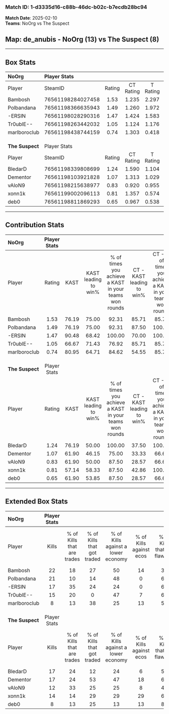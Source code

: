 ### Match ID: 1-d3335d16-c88b-46dc-b02c-b7ecdb28bc94  
**Match Date**: 2025-02-10  
**Teams**: NoOrg vs The Suspect  

## **Map**: de_anubis - NoOrg (13) vs The Suspect (8)  
---  

## Box Stats  

| **NoOrg**       | Player Stats      |        |           |          |       |       |       |         |        |      |     |
| :- | :- | :-: | :-: | :-: | :-: | :-: | :-: | :-: | :-: | :-: | :-: |
| Player          | SteamID           | Rating | CT Rating | T Rating | KAST  |  ADR  | Kills | Assists | Deaths | K/D  | HS% |
| Bambosh         | 76561198284027458 |  1.53  |   1.235   |  2.297   | 76.19 | 105.9 |  22   |    5    |   14   | 1.57 | 59  |
| Polbandana      | 76561198366635943 |  1.49  |   1.260   |  1.972   | 76.19 | 105.0 |  21   |    5    |   14   | 1.50 | 57  |
| -ERSIN          | 76561198028290316 |  1.47  |   1.424   |  1.583   | 90.48 | 82.7  |  17   |    7    |   10   | 1.70 | 64  |
| Tr0ublE--       | 76561198263442032 |  1.05  |   1.124   |  1.176   | 66.67 | 69.2  |  15   |    4    |   14   | 1.07 | 40  |
| marlboroclub    | 76561198438744159 |  0.74  |   1.303   |  0.418   | 80.95 | 44.9  |   8   |    4    |   16   | 0.50 | 62  |
|                 |                   |        |           |          |       |       |       |         |        |      |     |
|                 |                   |        |           |          |       |       |       |         |        |      |     |
|                 |                   |        |           |          |       |       |       |         |        |      |     |
| **The Suspect** | Player Stats      |        |           |          |       |       |       |         |        |      |     |
| Player          | SteamID           | Rating | CT Rating | T Rating | KAST  |  ADR  | Kills | Assists | Deaths | K/D  | HS% |
| BledarD         | 76561198339808699 |  1.24  |   1.590   |  1.104   | 76.19 | 78.2  |  17   |    5    |   14   | 1.21 | 52  |
| Dementor        | 76561198103921828 |  1.07  |   1.313   |  1.029   | 61.90 | 81.6  |  17   |    6    |   17   | 1.00 | 35  |
| vAloN9          | 76561198215638977 |  0.83  |   0.920   |  0.955   | 61.90 | 70.9  |  12   |    5    |   17   | 0.71 | 50  |
| xonn1k          | 76561199002096113 |  0.81  |   1.357   |  0.574   | 57.14 | 61.1  |  14   |    3    |   18   | 0.78 | 57  |
| deb0            | 76561198811869293 |  0.65  |   0.967   |  0.538   | 61.90 | 63.0  |   8   |    7    |   17   | 0.47 | 75  |
---  

## Contribution Stats  

| **NoOrg**       | Player Stats |       |                      |                                                        |                           |                                                             |                          |                                                            |
| :- | :-: | :-: | :-: | :-: | :-: | :-: | :-: | :-: |
| Player          |    Rating    | KAST  | KAST leading to win% | % of times you achieve a KAST in your teams won rounds | CT - KAST leading to win% | CT - % of times you achieve a KAST in your teams won rounds | T - KAST leading to win% | T - % of times you achieve a KAST in your teams won rounds |
| Bambosh         |     1.53     | 76.19 |        75.00         |                         92.31                          |           85.71           |                            85.71                            |          66.67           |                           100.00                           |
| Polbandana      |     1.49     | 76.19 |        75.00         |                         92.31                          |           87.50           |                           100.00                            |          62.50           |                           83.33                            |
| -ERSIN          |     1.47     | 90.48 |        68.42         |                         100.00                         |           70.00           |                           100.00                            |          66.67           |                           100.00                           |
| Tr0ublE--       |     1.05     | 66.67 |        71.43         |                         76.92                          |           85.71           |                            85.71                            |          57.14           |                           66.67                            |
| marlboroclub    |     0.74     | 80.95 |        64.71         |                         84.62                          |           54.55           |                            85.71                            |          83.33           |                           83.33                            |
|                 |              |       |                      |                                                        |                           |                                                             |                          |                                                            |
|                 |              |       |                      |                                                        |                           |                                                             |                          |                                                            |
|                 |              |       |                      |                                                        |                           |                                                             |                          |                                                            |
| **The Suspect** | Player Stats |       |                      |                                                        |                           |                                                             |                          |                                                            |
| Player          |    Rating    | KAST  | KAST leading to win% | % of times you achieve a KAST in your teams won rounds | CT - KAST leading to win% | CT - % of times you achieve a KAST in your teams won rounds | T - KAST leading to win% | T - % of times you achieve a KAST in your teams won rounds |
| BledarD         |     1.24     | 76.19 |        50.00         |                         100.00                         |           37.50           |                           100.00                            |          62.50           |                           100.00                           |
| Dementor        |     1.07     | 61.90 |        46.15         |                         75.00                          |           33.33           |                            66.67                            |          57.14           |                           80.00                            |
| vAloN9          |     0.83     | 61.90 |        50.00         |                         87.50                          |           28.57           |                            66.67                            |          71.43           |                           100.00                           |
| xonn1k          |     0.81     | 57.14 |        58.33         |                         87.50                          |           42.86           |                           100.00                            |          80.00           |                           80.00                            |
| deb0            |     0.65     | 61.90 |        53.85         |                         87.50                          |           28.57           |                            66.67                            |          83.33           |                           100.00                           |
---  

## Extended Box Stats  

| **NoOrg**       | Player Stats |                            |                            |                                    |                         |                              |                                 |        |                             |                                     |                          |                               |                            |
| :- | :-: | :-: | :-: | :-: | :-: | :-: | :-: | :-: | :-: | :-: | :-: | :-: | :-: |
| Player          |    Kills     | % of Kills that are trades | % of Kills that got traded | % of Kills against a lower economy | % of Kills against ecos | % of Kills that are flawless | % of Kills that are close duels | Deaths | % of Deaths that get traded | % of Deaths against a lower economy | % of Deaths against ecos | % of Deaths that are flawless | % of Deaths that are close |
| Bambosh         |      22      |             18             |             27             |                 50                 |           14            |              32              |                9                |   14   |             43              |                 21                  |            0             |              50               |             7              |
| Polbandana      |      21      |             10             |             14             |                 48                 |            0            |              67              |                5                |   14   |             21              |                 29                  |            0             |              50               |             0              |
| -ERSIN          |      17      |             35             |             24             |                 24                 |            0            |              65              |                6                |   10   |             10              |                 30                  |            0             |              80               |             0              |
| Tr0ublE--       |      15      |             20             |             0              |                 47                 |            7            |              60              |                7                |   14   |             21              |                 21                  |            0             |              71               |             0              |
| marlboroclub    |      8       |             13             |             38             |                 25                 |           13            |              50              |               13                |   16   |             44              |                 25                  |            6             |              63               |             6              |
|                 |              |                            |                            |                                    |                         |                              |                                 |        |                             |                                     |                          |                               |                            |
|                 |              |                            |                            |                                    |                         |                              |                                 |        |                             |                                     |                          |                               |                            |
|                 |              |                            |                            |                                    |                         |                              |                                 |        |                             |                                     |                          |                               |                            |
| **The Suspect** | Player Stats |                            |                            |                                    |                         |                              |                                 |        |                             |                                     |                          |                               |                            |
| Player          |    Kills     | % of Kills that are trades | % of Kills that got traded | % of Kills against a lower economy | % of Kills against ecos | % of Kills that are flawless | % of Kills that are close duels | Deaths | % of Deaths that get traded | % of Deaths against a lower economy | % of Deaths against ecos | % of Deaths that are flawless | % of Deaths that are close |
| BledarD         |      17      |             24             |             12             |                 24                 |            6            |              59              |                0                |   14   |             21              |                 21                  |            7             |              50               |             0              |
| Dementor        |      17      |             24             |             53             |                 47                 |           18            |              65              |                0                |   17   |             18              |                 18                  |            6             |              65               |             6              |
| vAloN9          |      12      |             33             |             25             |                 25                 |            8            |              42              |               17                |   17   |             18              |                 18                  |            6             |              47               |             6              |
| xonn1k          |      14      |             14             |             29             |                 29                 |           29            |              64              |                0                |   18   |             22              |                 22                  |            6             |              67               |             6              |
| deb0            |      8       |             13             |             25             |                 13                 |           13            |              88              |                0                |   17   |             18              |                 24                  |            6             |              41               |             18             |
